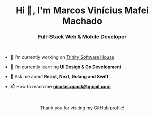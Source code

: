 <h1 align="center">Hi 👋, I'm Marcos Vinícius Mafei Machado</h1>
<h3 align="center">Full-Stack Web & Mobile Developer</h3>

<br/>

- 🔭 I’m currently working on [Trinity Software House](https://trinityoficial.com)

- 🌱 I’m currently learning **UI Design & Go Development**

- 💬 Ask me about **React, Next, Golang and Swift**

- 📫 How to reach me **nicolas.quack@gmail.com**

  <br/>

<p align="center">Thank you for visiting my GitHub profile!</p>
